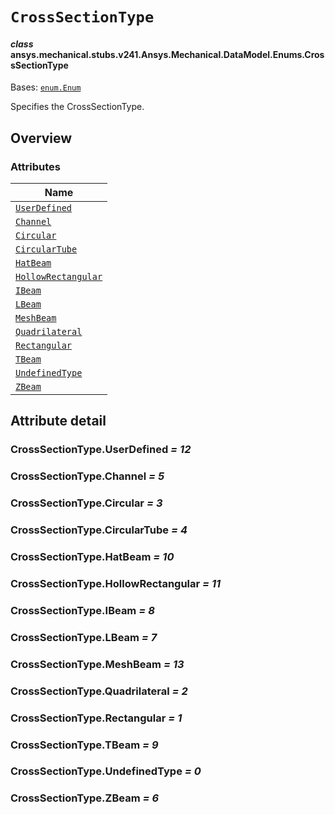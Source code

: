 <!-- vale off -->

<a id="crosssectiontype"></a>

# `CrossSectionType`

<a id="ansys.mechanical.stubs.v241.Ansys.Mechanical.DataModel.Enums.CrossSectionType"></a>

#### *class* ansys.mechanical.stubs.v241.Ansys.Mechanical.DataModel.Enums.CrossSectionType

Bases: [`enum.Enum`](https://docs.python.org/3/library/enum.html#enum.Enum)

Specifies the CrossSectionType.

<!-- !! processed by numpydoc !! -->

<a id="overview"></a>

## Overview

### Attributes

| Name |
| ------------------------------------------------------------ |
| [`UserDefined`](#CrossSectionType.UserDefined) |
| [`Channel`](#CrossSectionType.Channel) |
| [`Circular`](#CrossSectionType.Circular) |
| [`CircularTube`](#CrossSectionType.CircularTube) |
| [`HatBeam`](#CrossSectionType.HatBeam) |
| [`HollowRectangular`](#CrossSectionType.HollowRectangular) |
| [`IBeam`](#CrossSectionType.IBeam) |
| [`LBeam`](#CrossSectionType.LBeam) |
| [`MeshBeam`](#CrossSectionType.MeshBeam) |
| [`Quadrilateral`](#CrossSectionType.Quadrilateral) |
| [`Rectangular`](#CrossSectionType.Rectangular) |
| [`TBeam`](#CrossSectionType.TBeam) |
| [`UndefinedType`](#CrossSectionType.UndefinedType) |
| [`ZBeam`](#CrossSectionType.ZBeam) |

<a id="attribute-detail"></a>

## Attribute detail

<a id="CrossSectionType.UserDefined"></a>

### CrossSectionType.UserDefined *= 12*

<a id="CrossSectionType.Channel"></a>

### CrossSectionType.Channel *= 5*

<a id="CrossSectionType.Circular"></a>

### CrossSectionType.Circular *= 3*

<a id="CrossSectionType.CircularTube"></a>

### CrossSectionType.CircularTube *= 4*

<a id="CrossSectionType.HatBeam"></a>

### CrossSectionType.HatBeam *= 10*

<a id="CrossSectionType.HollowRectangular"></a>

### CrossSectionType.HollowRectangular *= 11*

<a id="CrossSectionType.IBeam"></a>

### CrossSectionType.IBeam *= 8*

<a id="CrossSectionType.LBeam"></a>

### CrossSectionType.LBeam *= 7*

<a id="CrossSectionType.MeshBeam"></a>

### CrossSectionType.MeshBeam *= 13*

<a id="CrossSectionType.Quadrilateral"></a>

### CrossSectionType.Quadrilateral *= 2*

<a id="CrossSectionType.Rectangular"></a>

### CrossSectionType.Rectangular *= 1*

<a id="CrossSectionType.TBeam"></a>

### CrossSectionType.TBeam *= 9*

<a id="CrossSectionType.UndefinedType"></a>

### CrossSectionType.UndefinedType *= 0*

<a id="CrossSectionType.ZBeam"></a>

### CrossSectionType.ZBeam *= 6*

<!-- vale on -->
